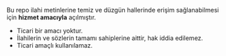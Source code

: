 Bu repo ilahi metinlerine temiz ve düzgün hallerinde erişim sağlanabilmesi için **hizmet amacıyla** açılmıştır.
- Ticari bir amacı yoktur.
- İlahilerin ve sözlerin tamamı sahiplerine aittir, hak iddia edilemez.
- Ticari amaçlı kullanılamaz.